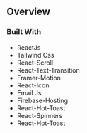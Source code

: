  
## Overview

 

### Built With

- ReactJs
- Tailwind Css
- React-Scroll
- React-Text-Transition
- Framer-Motion
- React-Icon
- Email Js
- Firebase-Hosting
- React-Hot-Toast
- React-Spinners
- React-Hot-Toast